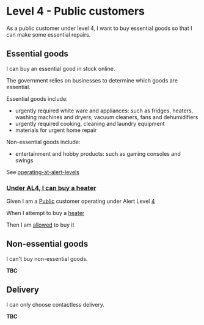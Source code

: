 # Level 4 - Public customers

As a public customer under level 4, I want to buy essential goods so that I can make some essential repairs.

## Essential goods

I can buy an essential good in stock online.

The government relies on businesses to determine which goods are essential.

Essential goods include:

* urgently required white ware and appliances: such as fridges, heaters, washing machines and dryers, vacuum cleaners, fans and dehumidifiers
* urgently required cooking, cleaning and laundry equipment
* materials for urgent home repair

Non-essential goods include:

* entertainment and hobby products: such as gaming consoles and swings

See [operating-at-alert-levels](https://www.business.govt.nz/covid-19/operating-at-alert-levels/)

### [Under AL4, I can buy a heater](-)

Given I am a [Public](- "#customerType") customer operating under Alert Level [4](- "#alertLevel")

When I attempt to buy a [heater](- "#result = canBuy(#customerType, #alertLevel, #TEXT)")

Then I am [allowed](- "?=#result") to buy it 

<!--
### [Under AL4, I can buy a heater](-)

Given I am a [Public](- "#customerType") customer operating under Alert Level [4](- "#alertLevel")

When I attempt to buy a [heater](- "#result = canBuy(#customerType, #alertLevel, #TEXT)")

Then I am [allowed](- "?=#result") to buy it
-->

## Non-essential goods

I can't buy non-essential goods.

**TBC**

## Delivery

I can only choose contactless delivery.

**TBC**
